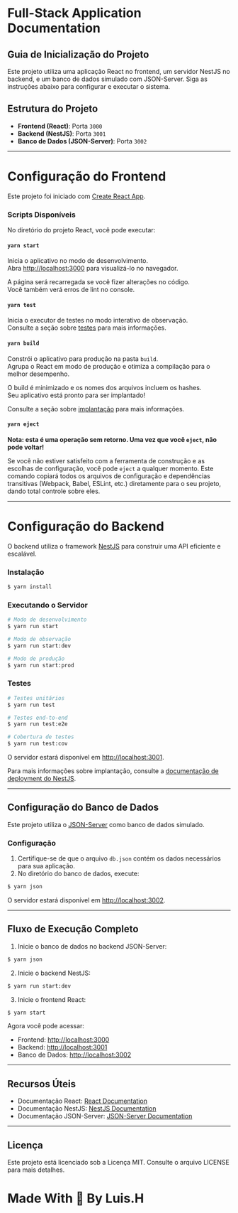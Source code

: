 # Full-Stack Application Documentation
## Guia de Inicialização do Projeto

Este projeto utiliza uma aplicação React no frontend, um servidor NestJS no backend, e um banco de dados simulado com JSON-Server. Siga as instruções abaixo para configurar e executar o sistema.

## Estrutura do Projeto

- **Frontend (React)**: Porta `3000`
- **Backend (NestJS)**: Porta `3001`
- **Banco de Dados (JSON-Server)**: Porta `3002`

---

# Configuração do Frontend

Este projeto foi iniciado com [Create React App](https://github.com/facebook/create-react-app).

### Scripts Disponíveis

No diretório do projeto React, você pode executar:

#### `yarn start`

Inicia o aplicativo no modo de desenvolvimento.\
Abra [http://localhost:3000](http://localhost:3000) para visualizá-lo no navegador.

A página será recarregada se você fizer alterações no código.\
Você também verá erros de lint no console.

#### `yarn test`

Inicia o executor de testes no modo interativo de observação.\
Consulte a seção sobre [testes](https://facebook.github.io/create-react-app/docs/running-tests) para mais informações.

#### `yarn build`

Constrói o aplicativo para produção na pasta `build`.\
Agrupa o React em modo de produção e otimiza a compilação para o melhor desempenho.

O build é minimizado e os nomes dos arquivos incluem os hashes.\
Seu aplicativo está pronto para ser implantado!

Consulte a seção sobre [implantação](https://facebook.github.io/create-react-app/docs/deployment) para mais informações.

#### `yarn eject`

**Nota: esta é uma operação sem retorno. Uma vez que você `eject`, não pode voltar!**

Se você não estiver satisfeito com a ferramenta de construção e as escolhas de configuração, você pode `eject` a qualquer momento. Este comando copiará todos os arquivos de configuração e dependências transitivas (Webpack, Babel, ESLint, etc.) diretamente para o seu projeto, dando total controle sobre eles.

---

# Configuração do Backend

O backend utiliza o framework [NestJS](https://nestjs.com) para construir uma API eficiente e escalável.

### Instalação

```bash
$ yarn install
```

### Executando o Servidor

```bash
# Modo de desenvolvimento
$ yarn run start

# Modo de observação
$ yarn run start:dev

# Modo de produção
$ yarn run start:prod
```

### Testes

```bash
# Testes unitários
$ yarn run test

# Testes end-to-end
$ yarn run test:e2e

# Cobertura de testes
$ yarn run test:cov
```
O servidor estará disponível em [http://localhost:3001](http://localhost:3001).

Para mais informações sobre implantação, consulte a [documentação de deployment do NestJS](https://docs.nestjs.com/deployment).

---

## Configuração do Banco de Dados

Este projeto utiliza o [JSON-Server](https://github.com/typicode/json-server) como banco de dados simulado.

### Configuração

1. Certifique-se de que o arquivo `db.json` contém os dados necessários para sua aplicação.
2. No diretório do banco de dados, execute:

```bash
$ yarn json
```

O servidor estará disponível em [http://localhost:3002](http://localhost:3002).

---

## Fluxo de Execução Completo

1. Inicie o banco de dados no backend JSON-Server:

```bash
$ yarn json
```

2. Inicie o backend NestJS:

```bash
$ yarn run start:dev
```

3. Inicie o frontend React:

```bash
$ yarn start
```

Agora você pode acessar:

- Frontend: [http://localhost:3000](http://localhost:3000)
- Backend: [http://localhost:3001](http://localhost:3001)
- Banco de Dados: [http://localhost:3002](http://localhost:3002)

---

## Recursos Úteis

- Documentação React: [React Documentation](https://reactjs.org/)
- Documentação NestJS: [NestJS Documentation](https://docs.nestjs.com/)
- Documentação JSON-Server: [JSON-Server Documentation](https://github.com/typicode/json-server)

---

## Licença

Este projeto está licenciado sob a Licença MIT. Consulte o arquivo LICENSE para mais detalhes.

# Made With 🥔 By Luis.H
